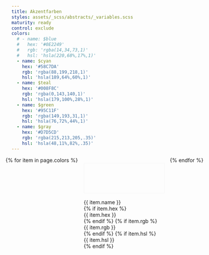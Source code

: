 ```yaml
---
title: Akzentfarben
styles: assets/_scss/abstracts/_variables.scss
maturity: ready
control: exclude
colors: 
  # - name: $blue
  #   hex: '#0E2249'  
  #   rgb: 'rgba(14,34,73,1)'
  #   hsl: 'hsla(220,68%,17%,1)'
  - name: $cyan
    hex: '#58C7DA'
    rgb: 'rgba(88,199,218,1)'
    hsl: 'hsla(189,64%,60%,1)'
  - name: $teal
    hex: '#008F8C'
    rgb: 'rgba(0,143,140,1)'
    hsl: 'hsla(179,100%,28%,1)'
  - name: $green
    hex: '#95C11F'
    rgb: 'rgba(149,193,31,1)'
    hsl: 'hsla(76,72%,44%,1)' 
  - name: $gray
    hex: '#D7D5CD'
    rgb: 'rgba(215,213,205,.35)'
    hsl: 'hsla(48,11%,82%,.35)' 
---
```

<style>
.set {
  display: flex;
  flex-wrap: wrap;
  margin: 0 -1rem;
  margin-top: 0;
  padding: 0;
  list-style: none;
}
li {
  flex: 1 0 20%;
  margin: 1rem;
}
.color {
  width: 100%;
  min-width: 160px;
  height: 80px;
  color: white;
  border: 1px solid whitesmoke;
  margin-bottom: 1rem;
}
p {
  margin: 0;
}
</style>
<ul class="set">
{% for item in page.colors %} 
  <li>
    <div class="color" style="background:{{ item.hex }}"></div> 
    <p>{{ item.name }}</p>
    {% if item.hex %}<p>{{ item.hex }}</p>{% endif %}
    {% if item.rgb %}<p>{{ item.rgb }}</p>{% endif %}
    {% if item.hsl %}<p>{{ item.hsl }}</p>{% endif %}
  </li>
{% endfor %}
</ul>